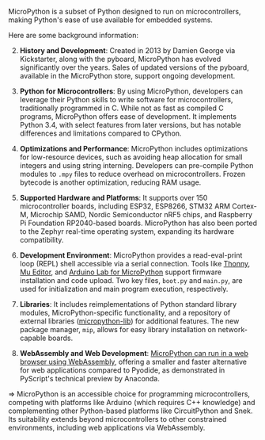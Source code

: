 MicroPython is a subset of Python designed to run on microcontrollers, making Python's ease of use available for embedded systems.

Here are some background information:

2. **History and Development**: Created in 2013 by Damien George via Kickstarter, along with the pyboard, MicroPython has evolved significantly over the years. Sales of updated versions of the pyboard, available in the MicroPython store, support ongoing development.

1. **Python for Microcontrollers**: By using MicroPython, developers can leverage their Python skills to write software for microcontrollers, traditionally programmed in C. While not as fast as compiled C programs, MicroPython offers ease of development. It implements Python 3.4, with select features from later versions, but has notable differences and limitations compared to CPython.

1. **Optimizations and Performance**: MicroPython includes optimizations for low-resource devices, such as avoiding heap allocation for small integers and using string interning. Developers can pre-compile Python modules to `.mpy` files to reduce overhead on microcontrollers. Frozen bytecode is another optimization, reducing RAM usage.

1. **Supported Hardware and Platforms**: It supports over 150 microcontroller boards, including ESP32, ESP8266, STM32 ARM Cortex-M, Microchip SAMD, Nordic Semiconductor nRF5 chips, and Raspberry Pi Foundation RP2040-based boards. MicroPython has also been ported to the Zephyr real-time operating system, expanding its hardware compatibility.

1. **Development Environment**: MicroPython provides a read-eval-print loop (REPL) shell accessible via a serial connection. Tools like [Thonny](https://thonny.org/), [Mu Editor](https://codewith.mu/), and [Arduino Lab for MicroPython](https://labs.arduino.cc/en/labs/micropython) support firmware installation and code upload. Two key files, `boot.py` and `main.py`, are used for initialization and main program execution, respectively.

1. **Libraries**: It includes reimplementations of Python standard library modules, MicroPython-specific functionality, and a repository of external libraries ([micropython-lib](https://github.com/micropython/micropython-lib/tree/master)) for additional features. The new package manager, `mip`, allows for easy library installation on network-capable boards.

1. **WebAssembly and Web Development**: [MicroPython can run in a web browser using WebAssembly](https://github.com/micropython/micropython/tree/master/ports/webassembly), offering a smaller and faster alternative for web applications compared to Pyodide, as demonstrated in PyScript's technical preview by Anaconda.

⇒ MicroPython is an accessible choice for programming microcontrollers, competing with platforms like Arduino (which requires C++ knowledge) and complementing other Python-based platforms like CircuitPython and Snek. Its suitability extends beyond microcontrollers to other constrained environments, including web applications via WebAssembly.
